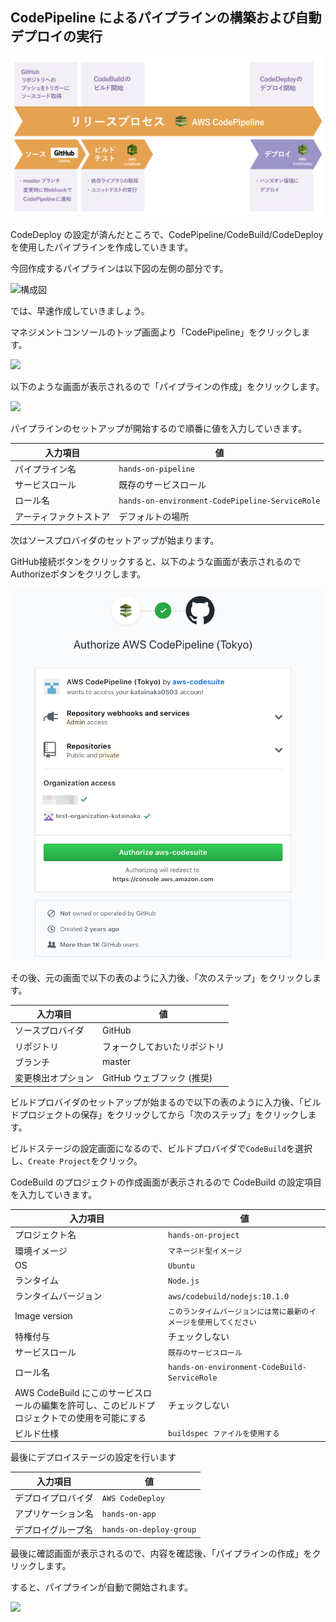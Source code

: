 ## CodePipeline によるパイプラインの構築および自動デプロイの実行

![](images/pipeline_codepipeline_focus.png)

CodeDeploy の設定が済んだところで、CodePipeline/CodeBuild/CodeDeploy を使用したパイプラインを作成していきます。

今回作成するパイプラインは以下図の左側の部分です。

![構成図](https://cacoo.com/diagrams/Cl9H3qce7UsvLRVO-521EE.png)

では、早速作成していきましょう。

マネジメントコンソールのトップ画面より「CodePipeline」をクリックします。

![](https://cdn-ssl-devio-img.classmethod.jp/wp-content/uploads/2017/05/devops-hands-on-15.png)

以下のような画面が表示されるので「パイプラインの作成」をクリックします。

![](https://cdn-ssl-devio-img.classmethod.jp/wp-content/uploads/2018/10/3a19eb848252813419c880402c423c1e.png)

パイプラインのセットアップが開始するので順番に値を入力していきます。

| 入力項目               | 値                                              |
| ---------------------- | ----------------------------------------------- |
| パイプライン名         | `hands-on-pipeline`                             |
| サービスロール         | 既存のサービスロール                            |
| ロール名               | `hands-on-environment-CodePipeline-ServiceRole` |
| アーティファクトストア | デフォルトの場所                                |

次はソースプロバイダのセットアップが始まります。

GitHub接続ボタンをクリックすると、以下のような画面が表示されるのでAuthorizeボタンをクリクします。

![](images/github_oauth.png)

その後、元の画面で以下の表のように入力後、「次のステップ」をクリックします。

| 入力項目           | 値                           |
| ------------------ | ---------------------------- |
| ソースプロバイダ   | GitHub                       |
| リポジトリ         | フォークしておいたリポジトリ |
| ブランチ           | master                       |
| 変更検出オプション | GitHub ウェブフック (推奨)   |

ビルドプロバイダのセットアップが始まるので以下の表のように入力後、「ビルドプロジェクトの保存」をクリックしてから「次のステップ」をクリックします。

ビルドステージの設定画面になるので、ビルドプロバイダで`CodeBuild`を選択し、`Create Project`をクリック。

CodeBuild のプロジェクトの作成画面が表示されるので CodeBuild の設定項目を入力していきます。

| 入力項目                                                                                     | 値                                                               |
| -------------------------------------------------------------------------------------------- | ---------------------------------------------------------------- |
| プロジェクト名                                                                               | `hands-on-project`                                                 |
| 環境イメージ                                                                                 | `マネージド型イメージ`                                             |
| OS                                                                                           | `Ubuntu`                                                           |
| ランタイム                                                                                   | `Node.js`                                                          |
| ランタイムバージョン                                                                         | `aws/codebuild/nodejs:10.1.0`                                      |
| Image version                                                                                | `このランタイムバージョンには常に最新のイメージを使用してください` |
| 特権付与                                                                                     | チェックしない                                                   |
| サービスロール                                                                               | `既存のサービスロール`                                             |
| ロール名                                                                                     | `hands-on-environment-CodeBuild-ServiceRole`                     |
| AWS CodeBuild にこのサービスロールの編集を許可し、このビルドプロジェクトでの使用を可能にする | チェックしない                                                   |
| ビルド仕様                                                                                   | `buildspec ファイルを使用する`                                     |

最後にデプロイステージの設定を行います

| 入力項目           | 値                      |
| ------------------ | ----------------------- |
| デプロイプロバイダ | `AWS CodeDeploy`          |
| アプリケーション名 | `hands-on-app`          |
| デプロイグループ名 | `hands-on-deploy-group` |

最後に確認画面が表示されるので、内容を確認後、「パイプラインの作成」をクリックします。

すると、パイプラインが自動で開始されます。

![](https://cdn-ssl-devio-img.classmethod.jp/wp-content/uploads/2018/10/FireShot-Capture-14-AWS-Developer-Tools_-https___ap-northeast-1.console.aws_.png)

